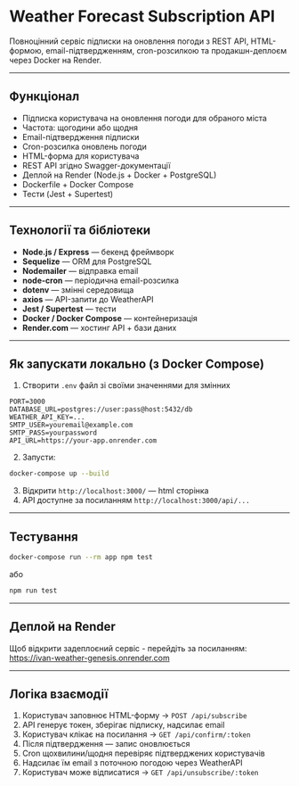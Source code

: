 # Weather Forecast Subscription API

Повноцінний сервіс підписки на оновлення погоди з REST API, HTML-формою, email-підтвердженням, cron-розсилкою та продакшн-деплоєм через Docker на Render.

---

## Функціонал

* Підписка користувача на оновлення погоди для обраного міста
* Частота: щогодини або щодня
* Email-підтвердження підписки
* Cron-розсилка оновлень погоди
* HTML-форма для користувача
* REST API згідно Swagger-документації
* Деплой на Render (Node.js + Docker + PostgreSQL)
* Dockerfile + Docker Compose
* Тести (Jest + Supertest)

---

## Технології та бібліотеки

* **Node.js / Express** — бекенд фреймворк
* **Sequelize** — ORM для PostgreSQL
* **Nodemailer** — відправка email
* **node-cron** — періодична email-розсилка
* **dotenv** — змінні середовища
* **axios** — API-запити до WeatherAPI
* **Jest / Supertest** — тести
* **Docker / Docker Compose** — контейнеризація
* **Render.com** — хостинг API + бази даних

---

## Як запускати локально (з Docker Compose)

1. Створити `.env` файл зі своїми значеннями для змінних

```env
PORT=3000
DATABASE_URL=postgres://user:pass@host:5432/db
WEATHER_API_KEY=...
SMTP_USER=youremail@example.com
SMTP_PASS=yourpassword
API_URL=https://your-app.onrender.com
```
2. Запусти:

```bash
docker-compose up --build
```

3. Відкрити `http://localhost:3000/` — html сторінка
4. API доступне за посиланням `http://localhost:3000/api/...`

---

## Тестування

```bash
docker-compose run --rm app npm test
```

або

```bash
npm run test
```

---

## Деплой на Render

Щоб відкрити задеплоєний сервіс - перейдіть за посиланням: https://ivan-weather-genesis.onrender.com

---

## Логіка взаємодії

1. Користувач заповнює HTML-форму → `POST /api/subscribe`
2. API генерує токен, зберігає підписку, надсилає email
3. Користувач клікає на посилання → `GET /api/confirm/:token`
4. Після підтвердження — запис оновлюється
5. Cron щохвилини/щодня перевіряє підтверджених користувачів
6. Надсилає їм email з поточною погодою через WeatherAPI
7. Користувач може відписатися → `GET /api/unsubscribe/:token`
